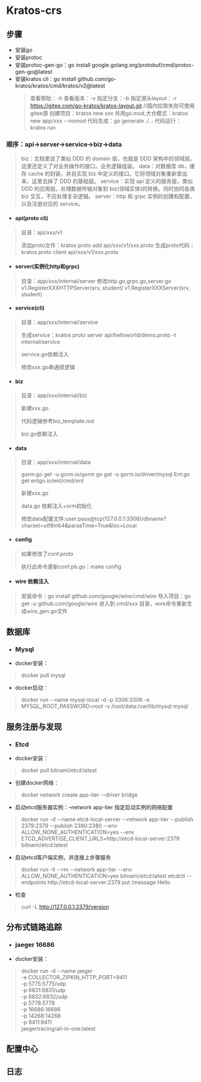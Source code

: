 # Kratos-crs

## 步骤

* 安装go
* 安装protoc
* 安装protoc-gen-go：go install google.golang.org/protobuf/cmd/protoc-gen-go@latest
* 安装kratos cli：go install github.com/go-kratos/kratos/cmd/kratos/v2@latest
  > 查看帮助：-h
  > 查看版本：-v
  > 指定分支：-b
  > 指定源头layout：-r https://gitee.com/go-kratos/kratos-layout.git //国内拉取失败可使用gitee源
  > 创建项目：kratos new xxx
  > 共用go.mod,大仓模式：kratos new app/xxx  --nomod
  > 代码生成：go generate ./...
  > 代码运行：kratos run
>

### 顺序：api->server->service->biz->data

> biz：文档里说了类似 DDD 的 domain 层，也就是 DDD 架构中的领域层。这里还定义了对业务操作的接口。业务逻辑组装。
> data：对数据库 db，缓存 cache 的封装，并且实现 biz 中定义的接口。它将领域对象重新拿出来，这里去掉了 DDD 的基础层。
> service：实现 api 定义的服务层，类似 DDD 的应用层。处理数据传输对象到 biz(领域实体)的转换。同时协同各类 biz 交互，不应处理复杂逻辑。
> server：http 和 grpc 实例的创建和配置，以及注册对应的 service。

* #### api(proto cli)

> 目录：api/xxx/v1
>
> 添加proto文件：kratos proto add api/xxx/v1/xxx.proto
> 生成proto代码：kratos proto client api/xxx/v1/xxx.proto

* #### server(实例化http和grpc)

> 目录：app/xxx/internal/server
> 修改http.go,grpc.go,server.go
> v1.RegisterXXXHTTPServer(srv, student)
> v1.RegisterXXXServer(srv, student)

* #### service(cli)

> 目录：app/xxx/internal/service
>
> 生成service：kratos proto server api/helloworld/demo.proto -t internal/service
>
> service.go依赖注入
>
> 修改xxx.go串通顺逻辑

* #### biz

> 目录：app/xxx/internal/biz
>
> 新建xxx.go
>
> 代码逻辑参考biz_template.md
>
> biz.go依赖注入

* #### data

> 目录：app/xxx/internal/data
>
> gorm:go get -u gorm.io/gorm
> go get -u gorm.io/driver/mysql
> Ent:go get entgo.io/ent/cmd/ent
>
> 新建xxx.go
>
> data.go 依赖注入+orm初始化
>
> 修改data配置文件:user:pass@tcp(127.0.0.1:3306)/dbname?charset=utf8mb4&parseTime=True&loc=Local

* #### config

> 如果修改了conf.proto
>
> 执行此命令更新conf.pb.go：make config

* #### wire 依赖注入

> 安装命令：go install github.com/google/wire/cmd/wire
> 导入项目：go get -u github.com/google/wire
> 进入到 cmd/xxx 目录，wire命令重新生成wire_gen.go文件

## 数据库
* ### Mysql
* docker安装：
> docker pull mysql
* docker启动：
> docker run --name mysql-local -d -p 3306:3306 -e MYSQL_ROOT_PASSWORD=root -v /root/data:/var/lib/mysql mysql

## 服务注册与发现

* ### Etcd
* docker安装：
> docker pull bitnami/etcd:latest
* 创建docker网络：
> docker network create app-tier --driver bridge
* 启动etcd服务器实例：–network app-tier 指定启动实例的网络配置
> docker run -d
> --name etcd-local-server
> --network app-tier
> --publish 2379:2379
> --publish 2380:2380
> --env ALLOW_NONE_AUTHENTICATION=yes
> --env ETCD_ADVERTISE_CLIENT_URLS=http://etcd-local-server:2379 bitnami/etcd:latest
* 启动etcd客户端实例，并连接上步骤服务
>docker run -it --rm
--network app-tier
--env ALLOW_NONE_AUTHENTICATION=yes bitnami/etcd:latest
> etcdctl --endpoints http://etcd-local-server:2379 put /message Hello
* 检查
> curl -L http://127.0.0.1:2379/version

## 分布式链路追踪
* ### jaeger 16686
* docker安装：
> docker run -d --name jaeger \
-e COLLECTOR_ZIPKIN_HTTP_PORT=9411 \
-p 5775:5775/udp \
-p 6831:6831/udp \
-p 6832:6832/udp \
-p 5778:5778 \
-p 16686:16686 \
-p 14268:14268 \
-p 9411:9411 \
jaegertracing/all-in-one:latest

## 配置中心

## 日志

